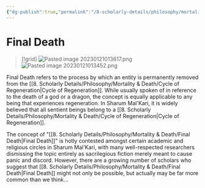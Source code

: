 ```yaml
---
{"dg-publish":true,"permalink":"/8-scholarly-details/philosophy/mortality-and-death/final-death/","noteIcon":""}
---
```


# Final Death

>[!grid]
>![Pasted image 20230121013617.png](/img/user/x.%20Assets/Attachments/Pasted%20image%2020230121013617.png)
>![Pasted image 20230121013452.png](/img/user/x.%20Assets/Attachments/Pasted%20image%2020230121013452.png)

Final Death refers to the process by which an entity is permanently removed from the [[8. Scholarly Details/Philosophy/Mortality & Death/Cycle of Regeneration\|Cycle of Regeneration]]. While usually spoken of in reference to the death of a god or a dragon, the concept is equally applicable to any being that experiences regeneration. In Sharum Mal'Kari, it is widely believed that all sentient beings belong to a [[8. Scholarly Details/Philosophy/Mortality & Death/Cycle of Regeneration\|Cycle of Regeneration]]. 

The concept of "[[8. Scholarly Details/Philosophy/Mortality & Death/Final Death\|Final Death]]" is hotly contested amongst certain academic and religious circles in Sharum Mal'Kari, with many well-respected researchers dismissing the topic entirely as sacrilegious fiction merely meant to cause panic and discord. However, there are a growing number of scholars who suggest that [[8. Scholarly Details/Philosophy/Mortality & Death/Final Death\|Final Death]] might not only be possible, but actually may be far more common than we think...  